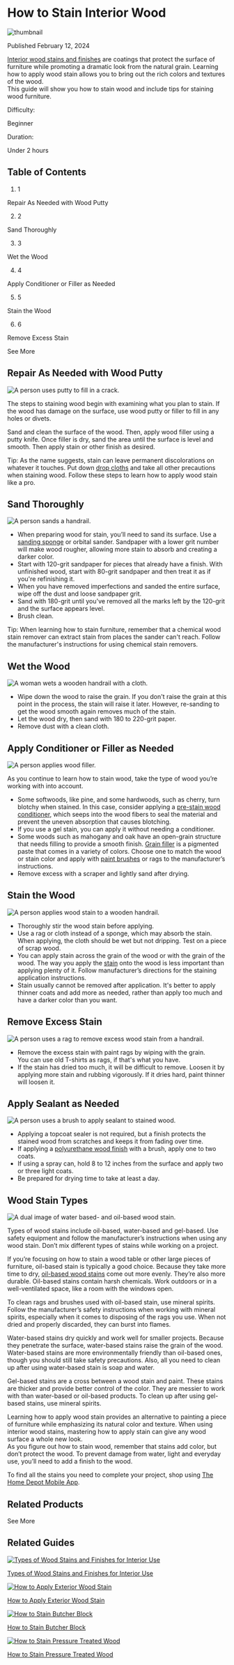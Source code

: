 # How to Stain Interior Wood

![thumbnail](https://i3.ytimg.com/vi/s88ljYuOetI/hqdefault.jpg)

Published February 12, 2024

[Interior wood stains and finishes](/b/Paint-Interior-Wood-Stains/N-5yc1vZbo8p) are coatings that protect the surface of furniture while promoting a dramatic look from the natural grain. Learning how to apply wood stain allows you to bring out the rich colors and textures of the wood.  
This guide will show you how to stain wood and include tips for staining wood furniture.

Difficulty:

Beginner

Duration:

Under 2 hours

## Table of Contents

  1. 1

Repair As Needed with Wood Putty

  2. 2

Sand Thoroughly

  3. 3

Wet the Wood

  4. 4

Apply Conditioner or Filler as Needed

  5. 5

Stain the Wood

  6. 6

Remove Excess Stain




See More

## Repair As Needed with Wood Putty

![A person uses putty to fill in a crack.](https://contentgrid.homedepot-static.com/hdus/en_US/DTCCOMNEW/Articles/how-to-stain-wood-step-1-A.jpg)

The steps to staining wood begin with examining what you plan to stain. If the wood has damage on the surface, use wood putty or filler to fill in any holes or divets.

Sand and clean the surface of the wood. Then, apply wood filler using a putty knife. Once filler is dry, sand the area until the surface is level and smooth. Then apply stain or other finish as desired.

Tip: As the name suggests, stain can leave permanent discolorations on whatever it touches. Put down [drop cloths](/b/Paint-Paint-Supplies-Drop-Cloths/N-5yc1vZci1q) and take all other precautions when staining wood. Follow these steps to learn how to apply wood stain like a pro.

## Sand Thoroughly

![A person sands a handrail.](https://contentgrid.homedepot-static.com/hdus/en_US/DTCCOMNEW/Articles/how-to-stain-wood-step-2-A.jpg)

  * When preparing wood for stain, you’ll need to sand its surface. Use a [sanding sponge](/b/Paint-Paint-Supplies-Sanding-Supplies-Sanding-Sponges/N-5yc1vZci1c) or orbital sander. Sandpaper with a lower grit number will make wood rougher, allowing more stain to absorb and creating a darker color.
  * Start with 120-grit sandpaper for pieces that already have a finish. With unfinished wood, start with 80-grit sandpaper and then treat it as if you're refinishing it.
  * When you have removed imperfections and sanded the entire surface, wipe off the dust and loose sandpaper grit.
  * Sand with 180-grit until you've removed all the marks left by the 120-grit and the surface appears level.
  * Brush clean.



Tip: When learning how to stain furniture, remember that a chemical wood stain remover can extract stain from places the sander can't reach. Follow the manufacturer's instructions for using chemical stain removers.

## Wet the Wood

![A woman wets a wooden handrail with a cloth.](https://contentgrid.homedepot-static.com/hdus/en_US/DTCCOMNEW/Articles/how-to-stain-wood-step-3-A.jpg)

  * Wipe down the wood to raise the grain. If you don't raise the grain at this point in the process, the stain will raise it later. However, re-sanding to get the wood smooth again removes much of the stain.
  * Let the wood dry, then sand with 180 to 220-grit paper.
  * Remove dust with a clean cloth.



## Apply Conditioner or Filler as Needed

![A person applies wood filler.](https://contentgrid.homedepot-static.com/hdus/en_US/DTCCOMNEW/Articles/how-to-stain-wood-step-4-A.jpg)

As you continue to learn how to stain wood, take the type of wood you’re working with into account.  


  * Some softwoods, like pine, and some hardwoods, such as cherry, turn blotchy when stained. In this case, consider applying a [pre-stain wood conditioner](/b/Paint-Wood-Conditioners/N-5yc1vZar19), which seeps into the wood fibers to seal the material and prevent the uneven absorption that causes blotching.
  * If you use a gel stain, you can apply it without needing a conditioner.
  * Some woods such as mahogany and oak have an open-grain structure that needs filling to provide a smooth finish. [Grain filler](/b/Paint-Paint-Supplies-Patching-Repair-Wood-Restoration/N-5yc1vZ2fkpb13) is a pigmented paste that comes in a variety of colors. Choose one to match the wood or stain color and apply with [paint brushes](/b/Paint-Paint-Supplies-Paint-Applicators-Paint-Brushes/N-5yc1vZarac) or rags to the manufacturer’s instructions.
  * Remove excess with a scraper and lightly sand after drying.



## Stain the Wood

![A person applies wood stain to a wooden handrail.](https://contentgrid.homedepot-static.com/hdus/en_US/DTCCOMNEW/Articles/how-to-stain-wood-step-5-A.jpg)

  * Thoroughly stir the wood stain before applying.
  * Use a rag or cloth instead of a sponge, which may absorb the stain. When applying, the cloth should be wet but not dripping. Test on a piece of scrap wood.
  * You can apply stain across the grain of the wood or with the grain of the wood. The way you apply the [stain](/b/Paint-Interior-Wood-Stains/N-5yc1vZbo8p) onto the wood is less important than applying plenty of it. Follow manufacturer’s directions for the staining application instructions.
  * Stain usually cannot be removed after application. It's better to apply thinner coats and add more as needed, rather than apply too much and have a darker color than you want.



## Remove Excess Stain

![A person uses a rag to remove excess wood stain from a handrail.](https://contentgrid.homedepot-static.com/hdus/en_US/DTCCOMNEW/Articles/how-to-stain-wood-step-6-A.jpg)

  * Remove the excess stain with paint rags by wiping with the grain.  
You can use old T-shirts as rags, if that's what you have.
  * If the stain has dried too much, it will be difficult to remove. Loosen it by applying more stain and rubbing vigorously. If it dries hard, paint thinner will loosen it.



## Apply Sealant as Needed

![A person uses a brush to apply sealant to stained wood.](https://contentgrid.homedepot-static.com/hdus/en_US/DTCCOMNEW/Articles/how-to-stain-wood-step-7-A.jpg)

  * Applying a topcoat sealer is not required, but a finish protects the stained wood from scratches and keeps it from fading over time.
  * If applying a [polyurethane wood finish](/b/Paint-Wood-Finishes-Polyurethane-Wood-Finish/N-5yc1vZaqst) with a brush, apply one to two coats.
  * If using a spray can, hold 8 to 12 inches from the surface and apply two or three light coats.
  * Be prepared for drying time to take at least a day.



## Wood Stain Types

![A dual image of water based- and oil-based wood stain.](https://contentgrid.homedepot-static.com/hdus/en_US/DTCCOMNEW/Articles/how-to-stain-wood-2022-step-8.jpg)

Types of wood stains include oil-based, water-based and gel-based. Use safety equipment and follow the manufacturer’s instructions when using any wood stain. Don’t mix different types of stains while working on a project.

If you’re focusing on how to stain a wood table or other large pieces of furniture, oil-based stain is typically a good choice. Because they take more time to dry, [oil-based wood stains](/b/Paint-Interior-Wood-Stains/Oil-Based/N-5yc1vZbo8pZ1z1p6ug) come out more evenly. They’re also more durable. Oil-based stains contain harsh chemicals. Work outdoors or in a well-ventilated space, like a room with the windows open.  


To clean rags and brushes used with oil-based stain, use mineral spirits. Follow the manufacturer’s safety instructions when working with mineral spirits, especially when it comes to disposing of the rags you use. When not dried and properly discarded, they can burst into flames.

Water-based stains dry quickly and work well for smaller projects. Because they penetrate the surface, water-based stains raise the grain of the wood. Water-based stains are more environmentally friendly than oil-based ones, though you should still take safety precautions. Also, all you need to clean up after using water-based stain is soap and water.

Gel-based stains are a cross between a wood stain and paint. These stains are thicker and provide better control of the color. They are messier to work with than water-based or oil-based products. To clean up after using gel-based stains, use mineral spirits.  


Learning how to apply wood stain provides an alternative to painting a piece of furniture while emphasizing its natural color and texture. When using interior wood stains, mastering how to apply stain can give any wood surface a whole new look.  
As you figure out how to stain wood, remember that stains add color, but don’t protect the wood. To prevent damage from water, light and everyday use, you’ll need to add a finish to the wood.  


To find all the stains you need to complete your project, shop using [The Home Depot Mobile App](https://www.homedepot.com/c/SF_Mobile_Shopping).  


## Related Products

See More

## Related Guides

[![Types of Wood Stains and Finishes for Interior Use](https://i3.ytimg.com/vi/ArO_5rKqW48/maxresdefault.jpg)](https://www.homedepot.com/c/ab/types-of-wood-stains/9ba683603be9fa5395fab90b89c64a3)

[Types of Wood Stains and Finishes for Interior Use](https://www.homedepot.com/c/ab/types-of-wood-stains/9ba683603be9fa5395fab90b89c64a3)

[![How to Apply Exterior Wood Stain](https://contentgrid.homedepot-static.com/hdus/en_US/DTCCOMNEW/Articles/how-to-apply-exterior-wood-stain-thumbnail.jpg)](https://www.homedepot.com/c/ah/how-to-apply-exterior-wood-stain/9ba683603be9fa5395fab9053528990)

[How to Apply Exterior Wood Stain](https://www.homedepot.com/c/ah/how-to-apply-exterior-wood-stain/9ba683603be9fa5395fab9053528990)

[![How to Stain Butcher Block](https://contentgrid.homedepot-static.com/hdus/en_US/DTCCOMNEW/Articles/1how-to-stain-butcher-block-thumbnail.jpg)](https://www.homedepot.com/c/ah/how-to-stain-butcher-block/9ba683603be9fa5395fab901ec2d925e)

[How to Stain Butcher Block](https://www.homedepot.com/c/ah/how-to-stain-butcher-block/9ba683603be9fa5395fab901ec2d925e)

[![How to Stain Pressure Treated Wood](https://contentgrid.homedepot-static.com/hdus/en_US/DTCCOMNEW/Articles/how-to-stain-pressure-treated-wood-hero.jpg)](https://www.homedepot.com/c/ah/how-to-stain-pressure-treated-wood/9ba683603be9fa5395fab9014d4485af)

[How to Stain Pressure Treated Wood](https://www.homedepot.com/c/ah/how-to-stain-pressure-treated-wood/9ba683603be9fa5395fab9014d4485af)
